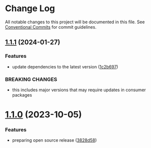 # Change Log

All notable changes to this project will be documented in this file.
See [Conventional Commits](https://conventionalcommits.org) for commit guidelines.

## [1.1.1](https://github.com/collabsoft-net/iapetus/compare/v1.1.1-alpha.18...v1.1.1) (2024-01-27)


### Features

* update dependencies to the latest version ([1c2b697](https://github.com/collabsoft-net/iapetus/commit/1c2b697869e63df54db2777c9160b48ceba66923))


### BREAKING CHANGES

* this includes major versions that may require updates in consumer packages





# [1.1.0](https://github.com/collabsoft-net/iapetus/compare/v1.0.0...v1.1.0) (2023-10-05)


### Features

* preparing open source release ([3828d58](https://github.com/collabsoft-net/iapetus/commit/3828d584b90343b27c3c8921de56ab7dbe3ff93a))
